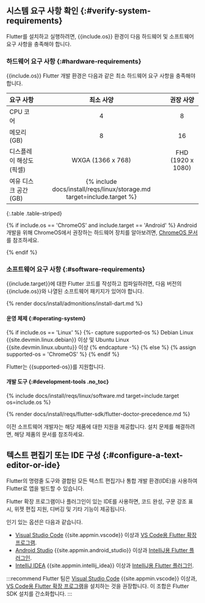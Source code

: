 ## 시스템 요구 사항 확인 {:#verify-system-requirements}

Flutter를 설치하고 실행하려면, {{include.os}} 환경이 다음 하드웨어 및 소프트웨어 요구 사항을 충족해야 합니다.

### 하드웨어 요구 사항 {:#hardware-requirements}

{{include.os}} Flutter 개발 환경은 다음과 같은 최소 하드웨어 요구 사항을 충족해야 합니다.

|     요구 사항              |                                    최소 사양                               |    권장 사양      |
|:-----------------------------|:------------------------------------------------------------------------:|:-------------------:|
| CPU 코어             | 4                                                                        | 8                   |
| 메모리 (GB)                 | 8                                                                        | 16                  |
| 디스플레이 해상도 (픽셀) | WXGA (1366 x 768)                                                        | FHD (1920 x 1080)   |
| 여유 디스크 공간 (GB)        | {% include docs/install/reqs/linux/storage.md target=include.target %}

{:.table .table-striped}

{% if include.os == 'ChromeOS' and include.target == 'Android' %}
Android 개발을 위해 ChromeOS에서 권장하는 하드웨어 장치를 알아보려면, [ChromeOS 문서][chromeos-docs]를 참조하세요.

[chromeos-docs]: https://chromeos.dev/en/android-environment
{% endif %}

### 소프트웨어 요구 사항 {:#software-requirements}

{{include.target}}에 대한 Flutter 코드를 작성하고 컴파일하려면, 
다음 버전의 {{include.os}}와 나열된 소프트웨어 패키지가 있어야 합니다.

{% render docs/install/admonitions/install-dart.md %}

#### 운영 체제 {:#operating-system}

{% if include.os == 'Linux' %}
{%- capture supported-os %}
Debian Linux {{site.devmin.linux.debian}} 이상
및 Ubuntu Linux {{site.devmin.linux.ubuntu}} 이상
{% endcapture -%}
{% else %}
{% assign supported-os = 'ChromeOS' %}
{% endif %}

Flutter는 {{supported-os}}를 지원합니다.

#### 개발 도구 {:#development-tools .no_toc}

{% include docs/install/reqs/linux/software.md target=include.target os=include.os %}

{% render docs/install/reqs/flutter-sdk/flutter-doctor-precedence.md %}

이전 소프트웨어 개발자는 해당 제품에 대한 지원을 제공합니다.
설치 문제를 해결하려면, 해당 제품의 문서를 참조하세요.

## 텍스트 편집기 또는 IDE 구성 {:#configure-a-text-editor-or-ide}

Flutter의 명령줄 도구와 결합된 모든 텍스트 편집기나 통합 개발 환경(IDE)을 사용하여 Flutter로 앱을 빌드할 수 있습니다.

Flutter 확장 프로그램이나 플러그인이 있는 IDE를 사용하면, 
코드 완성, 구문 강조 표시, 위젯 편집 지원, 디버깅 및 기타 기능이 제공됩니다.

인기 있는 옵션은 다음과 같습니다.

* [Visual Studio Code][vscode] {{site.appmin.vscode}} 이상과 [VS Code용 Flutter 확장 프로그램][Flutter extension for VS Code].
* [Android Studio][] {{site.appmin.android_studio}} 이상과 [IntelliJ용 Flutter 플러그인][Flutter plugin for IntelliJ].
* [IntelliJ IDEA][] {{site.appmin.intellij_idea}} 이상과 [IntelliJ용 Flutter 플러그인][Flutter plugin for IntelliJ].

:::recommend
Flutter 팀은 [Visual Studio Code][vscode] {{site.appmin.vscode}} 이상과, 
[VS Code용 Flutter 확장 프로그램][Flutter extension for VS Code]을 설치하는 것을 권장합니다. 
이 조합은 Flutter SDK 설치를 간소화합니다.
:::

[Android Studio]: https://developer.android.com/studio/install#linux
[IntelliJ IDEA]: https://www.jetbrains.com/help/idea/installation-guide.html
[vscode]: https://code.visualstudio.com/docs/setup/linux
[Flutter extension for VS Code]: https://marketplace.visualstudio.com/items?itemName=Dart-Code.flutter
[Flutter plugin for IntelliJ]: https://plugins.jetbrains.com/plugin/9212-flutter
